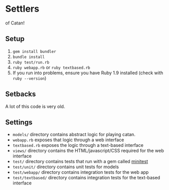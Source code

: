 # Settlers

of Catan!

## Setup

1. `gem install bundler`
2. `bundle install`
3. `ruby test/run.rb`
4. `ruby webapp.rb` or `ruby textbased.rb`
5. If you run into problems, ensure you have Ruby 1.9 installed (check with `ruby --version`)

## Setbacks

A lot of this code is very old.

## Settings

* `models/` directory contains abstract logic for playing catan.
* `webapp.rb` exposes that logic through a web interface
* `textbased.rb` exposes the logic through a text-based interface
* `views/` directory contains the HTML/javascript/CSS required for the web interface
* `test/` directory contains tests that run with a gem called [minitest](https://github.com/seattlerb/minitest)
* `test/unit/` directory contains unit tests for models
* `test/webapp/` directory contains integration tests for the web app
* `test/textbased/` directory contains integration tests for the text-based interface
